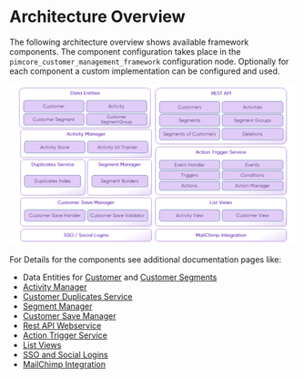 # Architecture Overview

The following architecture overview shows available framework components. The component configuration takes place in the 
`pimcore_customer_management_framework` configuration node. Optionally for each component a custom implementation can be 
configured and used.

![Architecture Overview](./img/architecture-overview.png)

For Details for the components see additional documentation pages like: 

* Data Entities for [Customer](./05_Working-with-Customers.md) and [Customer Segments](./11_CustomerSegments.md)
* [Activity Manager](./09_Activities.md)
* [Customer Duplicates Service](./15_CustomerDuplicatesService.md)
* [Segment Manager](./11_CustomerSegments.md)
* [Customer Save Manager](./06_CustomerSaveManager.md)
* [Rest API Webservice](./Webservice.md)
* [Action Trigger Service](./22_ActionTrigger.md)
* [List Views](./ListViews.md)
* [SSO and Social Logins](./18_Single_Sign_On.md)
* [MailChimp Integration](./24_NewsletterSync.md)
